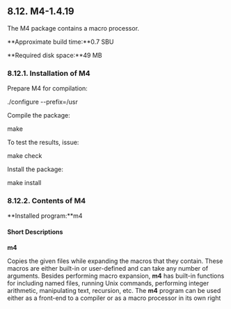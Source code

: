 ## 8.12. M4-1.4.19

The M4 package contains a macro processor.

**Approximate build time:**0.7 SBU

**Required disk space:**49 MB

### 8.12.1. Installation of M4

Prepare M4 for compilation:

./configure --prefix=/usr

Compile the package:

make

To test the results, issue:

make check

Install the package:

make install

### 8.12.2. Contents of M4

**Installed program:**m4

#### Short Descriptions

**m4**

Copies the given files while expanding the macros that they contain. These macros are either built-in or user-defined and can take any number of arguments. Besides performing macro expansion, **m4** has built-in functions for including named files, running Unix commands, performing integer arithmetic, manipulating text, recursion, etc. The **m4** program can be used either as a front-end to a compiler or as a macro processor in its own right
